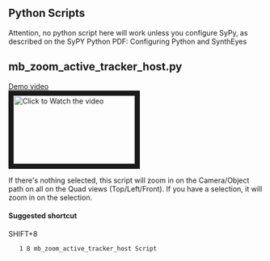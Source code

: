 ## Python Scripts

Attention, no python script here will work unless you configure SyPy, as described on the SyPY Python PDF: Configuring Python and SynthEyes


## mb_zoom_active_tracker_host.py

[Demo video](http://www.youtube.com/watch?v=rFP4jgfXpjM&feature=player_embedded)    
<a href="http://www.youtube.com/watch?feature=player_embedded&v=WMoBPUWYJVc" target="_blank"><img src="http://img.youtube.com/vi/WMoBPUWYJVc/mqdefault.jpg"
alt="Click to Watch the video" width="240" height="135" border="10" /></a>



If there's nothing selected, this script will zoom in on the Camera/Object path on all on the Quad views (Top/Left/Front).
If you have a selection, it will zoom in on the selection.

#### Suggested shortcut 
   SHIFT+8

```
   1 8 mb_zoom_active_tracker_host Script
```


